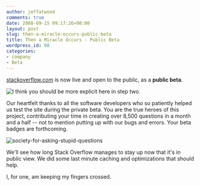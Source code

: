 ```yaml
---
author: jeffatwood
comments: true
date: 2008-09-15 09:17:26+00:00
layout: post
slug: then-a-miracle-occurs-public-beta
title: Then a Miracle Occurs - Public Beta
wordpress_id: 98
categories:
- company
- Beta
---
```



[stackoverflow.com](http://stackoverflow.com) is now live and open to the public, as a **public beta**.



![I think you should be more explicit here in step two.](/blog/images/wordpress/then-a-miracle-occurs-cartoon.png)






Our heartfelt thanks to all the software developers who so patiently helped us test the site during the private beta. You are the true heroes of this project, contributing your time in creating over 8,500 questions in a month and a half -- not to mention putting up with our bugs and errors. Your beta badges are forthcoming.



![society-for-asking-stupid-questions](/blog/images/wordpress/stupid.jpg)



We'll see how long Stack Overflow manages to stay up now that it's in public view. We did some last minute caching and optimizations that should help.



I, for one, am keeping my fingers crossed.

